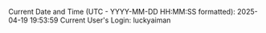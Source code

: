 Current Date and Time (UTC - YYYY-MM-DD HH:MM:SS formatted): 2025-04-19 19:53:59
Current User's Login: luckyaiman
